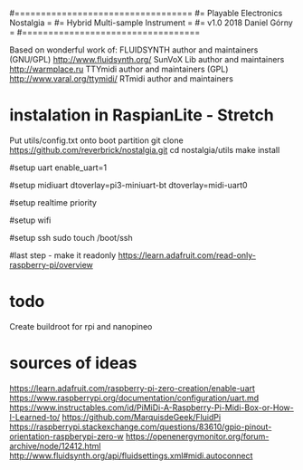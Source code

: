 #==================================
#= Playable Electronics Nostalgia =
#= Hybrid Multi-sample Instrument =
#=     v1.0 2018 Daniel Górny     =
#==================================

Based on wonderful work of:
FLUIDSYNTH author and maintainers (GNU/GPL) http://www.fluidsynth.org/
SunVoX Lib author and maintainers http://warmplace.ru
TTYmidi author and maintainers (GPL) http://www.varal.org/ttymidi/
RTmidi author and maintainers

# instalation in RaspianLite - Stretch
Put utils/config.txt onto boot partition
git clone https://github.com/reverbrick/nostalgia.git
cd nostalgia/utils
make install

#setup uart
enable_uart=1

#setup midiuart
dtoverlay=pi3-miniuart-bt
dtoverlay=midi-uart0

#setup realtime priority

#setup wifi

#setup ssh
sudo touch /boot/ssh

#last step - make it readonly
https://learn.adafruit.com/read-only-raspberry-pi/overview

# todo
Create buildroot for rpi and nanopineo

# sources of ideas
https://learn.adafruit.com/raspberry-pi-zero-creation/enable-uart
https://www.raspberrypi.org/documentation/configuration/uart.md
https://www.instructables.com/id/PiMiDi-A-Raspberry-Pi-Midi-Box-or-How-I-Learned-to/
https://github.com/MarquisdeGeek/FluidPi
https://raspberrypi.stackexchange.com/questions/83610/gpio-pinout-orientation-raspberypi-zero-w
https://openenergymonitor.org/forum-archive/node/12412.html
http://www.fluidsynth.org/api/fluidsettings.xml#midi.autoconnect
